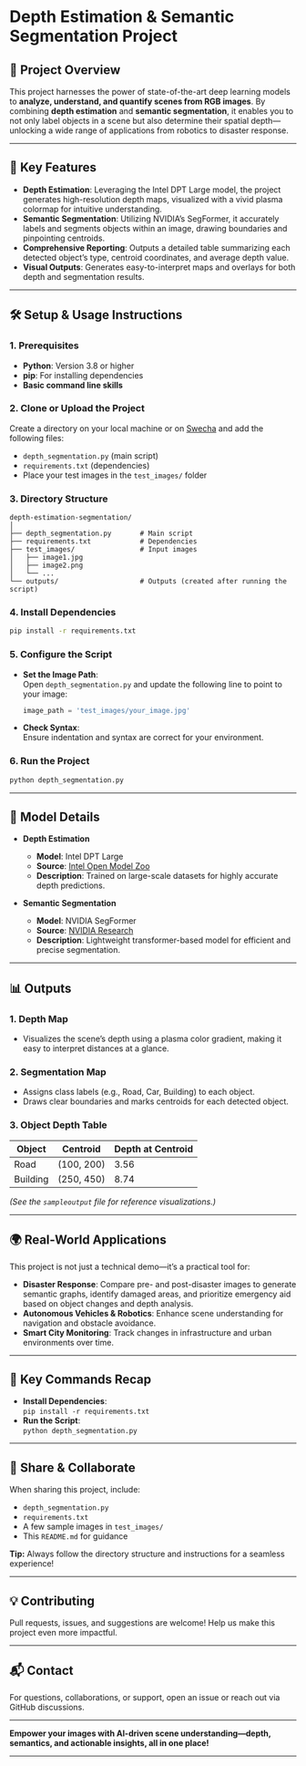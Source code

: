 # Depth Estimation & Semantic Segmentation Project

## 🚀 Project Overview

This project harnesses the power of state-of-the-art deep learning models to **analyze, understand, and quantify scenes from RGB images**. By combining **depth estimation** and **semantic segmentation**, it enables you to not only label objects in a scene but also determine their spatial depth—unlocking a wide range of applications from robotics to disaster response.

---

## 🌟 Key Features

- **Depth Estimation**: Leveraging the Intel DPT Large model, the project generates high-resolution depth maps, visualized with a vivid plasma colormap for intuitive understanding.
- **Semantic Segmentation**: Utilizing NVIDIA’s SegFormer, it accurately labels and segments objects within an image, drawing boundaries and pinpointing centroids.
- **Comprehensive Reporting**: Outputs a detailed table summarizing each detected object’s type, centroid coordinates, and average depth value.
- **Visual Outputs**: Generates easy-to-interpret maps and overlays for both depth and segmentation results.

---

## 🛠️ Setup & Usage Instructions

### 1. Prerequisites

- **Python**: Version 3.8 or higher
- **pip**: For installing dependencies
- **Basic command line skills**

### 2. Clone or Upload the Project

Create a directory on your local machine or on [Swecha](https://swecha.org/) and add the following files:

- `depth_segmentation.py` (main script)
- `requirements.txt` (dependencies)
- Place your test images in the `test_images/` folder

### 3. Directory Structure

```
depth-estimation-segmentation/
│
├── depth_segmentation.py       # Main script
├── requirements.txt            # Dependencies
├── test_images/                # Input images
│   ├── image1.jpg
│   ├── image2.png
│   └── ...
└── outputs/                    # Outputs (created after running the script)
```

### 4. Install Dependencies

```bash
pip install -r requirements.txt
```

### 5. Configure the Script

- **Set the Image Path**:  
  Open `depth_segmentation.py` and update the following line to point to your image:
  ```python
  image_path = 'test_images/your_image.jpg'
  ```
- **Check Syntax**:  
  Ensure indentation and syntax are correct for your environment.

### 6. Run the Project

```bash
python depth_segmentation.py
```

---

## 🧠 Model Details

- **Depth Estimation**
  - **Model**: Intel DPT Large
  - **Source**: [Intel Open Model Zoo](https://github.com/openvinotoolkit/open_model_zoo)
  - **Description**: Trained on large-scale datasets for highly accurate depth predictions.

- **Semantic Segmentation**
  - **Model**: NVIDIA SegFormer
  - **Source**: [NVIDIA Research](https://github.com/NVlabs/SegFormer)
  - **Description**: Lightweight transformer-based model for efficient and precise segmentation.

---

## 📊 Outputs

### 1. Depth Map
- Visualizes the scene’s depth using a plasma color gradient, making it easy to interpret distances at a glance.

### 2. Segmentation Map
- Assigns class labels (e.g., Road, Car, Building) to each object.
- Draws clear boundaries and marks centroids for each detected object.

### 3. Object Depth Table

| Object    | Centroid   | Depth at Centroid |
|-----------|------------|-------------------|
| Road      | (100, 200) | 3.56              |
| Building  | (250, 450) | 8.74              |

*(See the `sampleoutput` file for reference visualizations.)*

---

## 🌍 Real-World Applications

This project is not just a technical demo—it’s a practical tool for:

- **Disaster Response**: Compare pre- and post-disaster images to generate semantic graphs, identify damaged areas, and prioritize emergency aid based on object changes and depth analysis.
- **Autonomous Vehicles & Robotics**: Enhance scene understanding for navigation and obstacle avoidance.
- **Smart City Monitoring**: Track changes in infrastructure and urban environments over time.

---

## 📝 Key Commands Recap

- **Install Dependencies**:  
  `pip install -r requirements.txt`
- **Run the Script**:  
  `python depth_segmentation.py`

---

## 🤝 Share & Collaborate

When sharing this project, include:

- `depth_segmentation.py`
- `requirements.txt`
- A few sample images in `test_images/`
- This `README.md` for guidance

**Tip:** Always follow the directory structure and instructions for a seamless experience!

---

## 💡 Contributing

Pull requests, issues, and suggestions are welcome! Help us make this project even more impactful.

---

## 📬 Contact

For questions, collaborations, or support, open an issue or reach out via GitHub discussions.

---

**Empower your images with AI-driven scene understanding—depth, semantics, and actionable insights, all in one place!**

---
